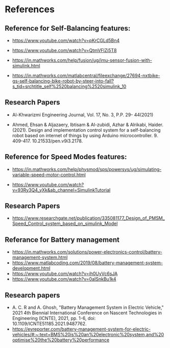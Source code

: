 # References

## Reference for Self-Balancing features:

* https://www.youtube.com/watch?v=pKrCGLd5Bn4

* https://www.youtube.com/watch?v=QtmVFlZi5T8

* https://in.mathworks.com/help/fusion/ug/imu-sensor-fusion-with-simulink.html 

* https://in.mathworks.com/matlabcentral/fileexchange/27694-nxtbike-gs-self-balancing-bike-robot-by-steer-into-fall?s_tid=srchtitle_self%2520balancing%2520simulink_10

## Research Papers

* Al-Khwarizmi Engineering Journal, Vol. 17, No. 3, P.P. 29- 44(2021)

* Ahmed, Ehsan & Aljazaery, Ibtisam & Al-zubidi, Azhar & Alrikabi, Haider. (2021). Design and implementation control system for a self-balancing robot based on internet of things by using Arduino microcontroller. 9. 409-417. 10.21533/pen.v9i3.2178. 


## Reference for Speed Modes features:

* https://in.mathworks.com/help/physmod/sps/powersys/ug/simulating-variable-speed-motor-control.html
 
* https://www.youtube.com/watch?v=93Ry3Q4_yXk&ab_channel=SimulinkTutorial

## Research Papers

* https://www.researchgate.net/publication/335081177_Design_of_PMSM_Speed_Control_system_based_on_simulink_Model

## Referance for Battery management

* https://in.mathworks.com/solutions/power-electronics-control/battery-management-system.html
* https://www.matlabcoding.com/2019/08/battery-management-system-development.html
* https://www.youtube.com/watch?v=ih0UyVc6sJA
* https://www.youtube.com/watch?v=0aISnkBu1k4
## Research papers

* A. C. R and A. Ghosh, "Battery Management System in Electric Vehicle," 2021 4th Biennial International Conference on Nascent Technologies in Engineering (ICNTE), 2021, pp. 1-6, doi: 10.1109/ICNTE51185.2021.9487762.
* https://evreporter.com/battery-management-system-for-electric-vehicles/#:~:text=BMS%20is%20an%20electronic%20system,and%20optimise%20the%20battery%20performance

